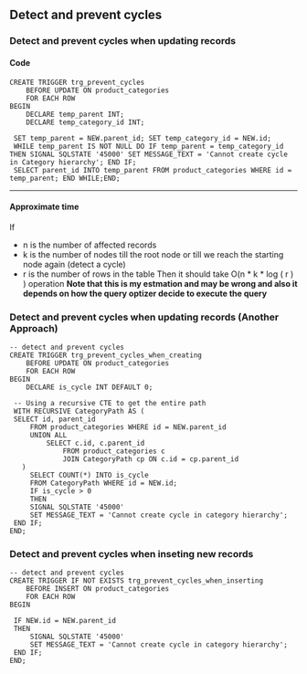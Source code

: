 ## Detect and prevent cycles

### Detect and prevent cycles when updating records
#### Code
    CREATE TRIGGER trg_prevent_cycles  
        BEFORE UPDATE ON product_categories  
        FOR EACH ROW  
    BEGIN  
        DECLARE temp_parent INT;  
        DECLARE temp_category_id INT;  
      
     SET temp_parent = NEW.parent_id; SET temp_category_id = NEW.id;  
     WHILE temp_parent IS NOT NULL DO IF temp_parent = temp_category_id THEN SIGNAL SQLSTATE '45000' SET MESSAGE_TEXT = 'Cannot create cycle in Category hierarchy'; END IF;  
     SELECT parent_id INTO temp_parent FROM product_categories WHERE id = temp_parent; END WHILE;END;  


-- -----------------------------------------------------------------------  
#### Approximate time
If
* n is the number of affected records
* k is the number of nodes till the root node or till we reach the starting node again (detect a cycle)
* r  is the number of rows in the table
Then it should take O(n * k * log ( r ) ) operation
**Note that this is my estmation and may be wrong and also it depends on how the query optizer decide to execute the query**





### Detect and prevent cycles when updating records (Another Approach)
    -- detect and prevent cycles  
    CREATE TRIGGER trg_prevent_cycles_when_creating  
        BEFORE UPDATE ON product_categories  
        FOR EACH ROW  
    BEGIN  
        DECLARE is_cycle INT DEFAULT 0;  
      
     -- Using a recursive CTE to get the entire path 
     WITH RECURSIVE CategoryPath AS ( 
     SELECT id, parent_id
    	 FROM product_categories WHERE id = NEW.parent_id 
    	 UNION ALL 
    		 SELECT c.id, c.parent_id 
    			 FROM product_categories c 
    			 JOIN CategoryPath cp ON c.id = cp.parent_id
       ) 
    	 SELECT COUNT(*) INTO is_cycle 
    	 FROM CategoryPath WHERE id = NEW.id;  
    	 IF is_cycle > 0 
    	 THEN
    	 SIGNAL SQLSTATE '45000' 
    	 SET MESSAGE_TEXT = 'Cannot create cycle in category hierarchy';  
     END IF;  
    END;  





### Detect and prevent cycles when inseting new records

    -- detect and prevent cycles  
    CREATE TRIGGER IF NOT EXISTS trg_prevent_cycles_when_inserting  
        BEFORE INSERT ON product_categories  
        FOR EACH ROW  
    BEGIN  
      
     IF NEW.id = NEW.parent_id 
     THEN 
	     SIGNAL SQLSTATE '45000' 
	     SET MESSAGE_TEXT = 'Cannot create cycle in category hierarchy';  
     END IF;  
    END;  






